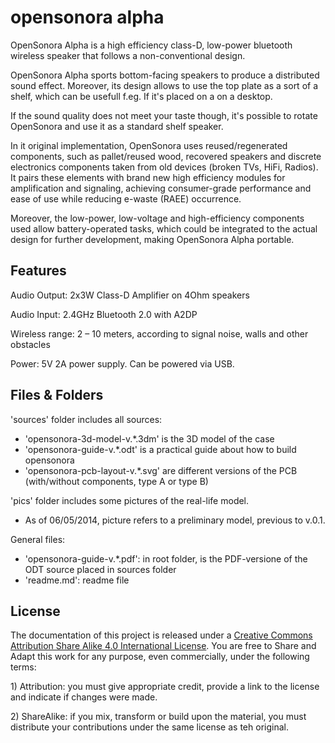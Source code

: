 opensonora alpha
================

OpenSonora Alpha is a high efficiency class-D, low-power bluetooth
wireless speaker that follows a non-conventional design.

OpenSonora Alpha sports bottom-facing speakers to produce a distributed
sound effect. Moreover, its design allows to use the top plate as a sort
of a shelf, which can be usefull f.eg. If it's placed on a on a desktop.

If the sound quality does not meet your taste though, it's possible to
rotate OpenSonora and use it as a standard shelf speaker.

In it original implementation, OpenSonora uses reused/regenerated
components, such as pallet/reused wood, recovered speakers and discrete
electronics components taken from old devices (broken TVs, HiFi,
Radios). It pairs these elements with brand new high efficiency modules
for amplification and signaling, achieving consumer-grade performance
and ease of use while reducing e-waste (RAEE) occurrence.

Moreover, the low-power, low-voltage and high-efficiency components used
allow battery-operated tasks, which could be integrated to the actual
design for further development, making OpenSonora Alpha portable.

Features
--------

Audio Output: 2x3W Class-D Amplifier on 4Ohm speakers

Audio Input: 2.4GHz Bluetooth 2.0 with A2DP

Wireless range: 2 – 10 meters, according to signal noise, walls and
other obstacles

Power: 5V 2A power supply. Can be powered via USB.

Files & Folders
---------------
'sources' folder includes all sources:
* 'opensonora-3d-model-v.*.3dm' is the 3D model of the case
* 'opensonora-guide-v.*.odt' is a practical guide about how to build opensonora
* 'opensonora-pcb-layout-v.*.svg' are different versions of the PCB (with/without components, type A or type B)

'pics' folder includes some pictures of the real-life model. 
* As of 06/05/2014, picture refers to a preliminary model, previous to v.0.1.

General files:
* 'opensonora-guide-v.*.pdf': in root folder, is the PDF-versione of the ODT source placed in sources folder
* 'readme.md': readme file

License
-------

The documentation of this project is released under a [Creative Commons
Attribution Share Alike 4.0 International
License](http://creativecommons.org/licenses/by-sa/4.0/legalcode). You
are free to Share and Adapt this work for any purpose, even
commercially, under the following terms:

​1) Attribution: you must give appropriate credit, provide a link to the
license and indicate if changes were made.

​2) ShareAlike: if you mix, transform or build upon the material, you
must distribute your contributions under the same license as teh
original.